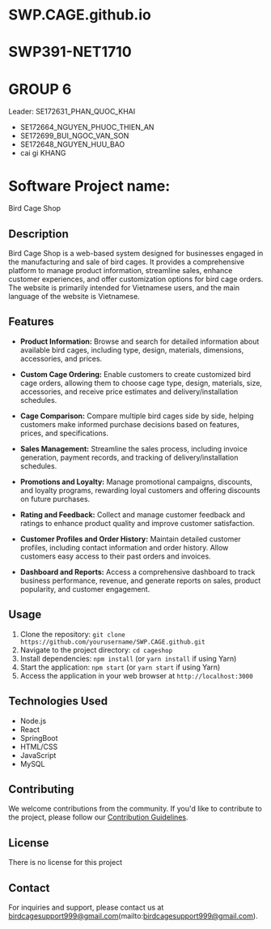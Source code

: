 # SWP.CAGE.github.io

# SWP391-NET1710
#  GROUP 6
Leader: SE172631_PHAN_QUOC_KHAI
   - SE172664_NGUYEN_PHUOC_THIEN_AN
   - SE172699_BUI_NGOC_VAN_SON
   - SE172648_NGUYEN_HUU_BAO
   - cai gi KHANG
#  Software Project name:
Bird Cage Shop
## Description

Bird Cage Shop is a web-based system designed for businesses engaged in the manufacturing and sale of bird cages. It provides a comprehensive platform to manage product information, streamline sales, enhance customer experiences, and offer customization options for bird cage orders.
The website is primarily intended for Vietnamese users, and the main language of the website is Vietnamese. 
## Features

- **Product Information:** Browse and search for detailed information about available bird cages, including type, design, materials, dimensions, accessories, and prices.

- **Custom Cage Ordering:** Enable customers to create customized bird cage orders, allowing them to choose cage type, design, materials, size, accessories, and receive price estimates and delivery/installation schedules.

- **Cage Comparison:** Compare multiple bird cages side by side, helping customers make informed purchase decisions based on features, prices, and specifications.

- **Sales Management:** Streamline the sales process, including invoice generation, payment records, and tracking of delivery/installation schedules.

- **Promotions and Loyalty:** Manage promotional campaigns, discounts, and loyalty programs, rewarding loyal customers and offering discounts on future purchases.

- **Rating and Feedback:** Collect and manage customer feedback and ratings to enhance product quality and improve customer satisfaction.

- **Customer Profiles and Order History:** Maintain detailed customer profiles, including contact information and order history. Allow customers easy access to their past orders and invoices.

- **Dashboard and Reports:** Access a comprehensive dashboard to track business performance, revenue, and generate reports on sales, product popularity, and customer engagement.

## Usage

1. Clone the repository: `git clone https://github.com/yourusername/SWP.CAGE.github.git`
2. Navigate to the project directory: `cd cageshop`
3. Install dependencies: `npm install` (or `yarn install` if using Yarn)
4. Start the application: `npm start` (or `yarn start` if using Yarn)
5. Access the application in your web browser at `http://localhost:3000`

## Technologies Used

- Node.js
- React
- SpringBoot 
- HTML/CSS
- JavaScript
- MySQL
## Contributing

We welcome contributions from the community. If you'd like to contribute to the project, please follow our [Contribution Guidelines](CONTRIBUTING.md).

## License

There is no license for this project

## Contact

For inquiries and support, please contact us at birdcagesupport999@gmail.com(mailto:birdcagesupport999@gmail.com).


